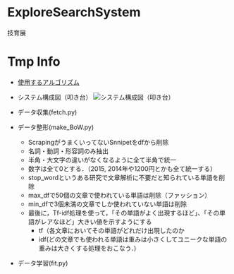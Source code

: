 # ExploreSearchSystem
技育展

# Tmp Info
- [使用するアルゴリズム](http://www.brain.kyutech.ac.jp/~furukawa/tsom-j/)
- システム構成図（叩き台）
![システム構成図（叩き台）](https://user-images.githubusercontent.com/12492226/132089022-1c772948-ab86-47fe-91b5-618c00661381.png)

- データ収集(fetch.py)
- データ整形(make_BoW.py)
  - ScrapingがうまくいってないSnnipetをdfから削除
  - 名詞・動詞・形容詞のみ抽出
  - 半角・大文字の違いがなくなるように全て半角で統一
  - 数字は全て0とする．（2015, 2014年や1200円とかも全て統一する）
  - stop_wordというある研究で文章解析に不要だと知られている単語を削除
  - max_dfで50個の文章で使われている単語は削除（ファッション）
  - min_dfで3個未満の文章でしか使われていない単語は削除
  - 最後に，Tf-idf処理を使って，「その単語がよく出現するほど」、「その単語がレアなほど」大きい値を示すようにする
    - tf（各文章においてその単語がどれだけ出現したのか
    - idf(どの文章でも使われる単語は重みは小さくしてユニークな単語の重みは大きくする処理をおこなう．)
- データ学習(fit.py)
